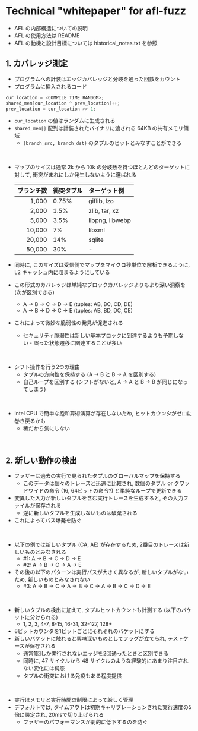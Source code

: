 # Technical "whitepaper" for afl-fuzz

- AFL の内部構造についての説明
- AFL の使用方法は README
- AFL の動機と設計目標については historical_notes.txt を参照

## 1. カバレッジ測定

- プログラムへの計装はエッジカバレッジと分岐を通った回数をカウント
- プログラムに挿入されるコード

```c
cur_location = <COMPILE_TIME_RANDOM>;
shared_mem[cur_location ^ prev_location]++; 
prev_location = cur_location >> 1;
```

- `cur_location` の値はランダムに生成される
- `shared_mem[]` 配列は計装されたバイナリに渡される 64KB の共有メモリ領域
  - `(branch_src, branch_dst)` のタプルのヒットとみなすことができる

<br/>

- マップのサイズは通常 2k から 10k の分岐数を持つほとんどのターゲットに対して, 衝突がまれにしか発生しないように選ばれる

    | ブランチ数 | 衝突タプル | ターゲット例
    | ---: | :--- | :--- |
    | 1,000 | 0.75% | giflib, lzo |
    | 2,000 | 1.5% | zlib, tar, xz |
    | 5,000 | 3.5% | libpng, libwebp |
    | 10,000 | 7% | libxml |
    | 20,000 | 14% | sqlite |
    | 50,000 | 30% | - |

- 同時に, このサイズは受信側でマップをマイクロ秒単位で解析できるように, L2 キャッシュ内に収まるようにしている
- この形式のカバレッジは単純なブロックカバレッジよりもより深い洞察を (次が区別できる)
  - A -> B -> C -> D -> E (tuples: AB, BC, CD, DE)
  - A -> B -> D -> C -> E (tuples: AB, BD, DC, CE)
- これによって微妙な脆弱性の発見が促進される
  - セキュリティ脆弱性は新しい基本ブロックに到達するよりも予期しない・誤った状態遷移に関連することが多い
  
<br/>

- シフト操作を行う2つの理由
  - タプルの方向性を保持する (A -> B と B -> A を区別する)
  - 自己ループを区別する (シフトがないと, A -> A と B -> B が同じになってしまう)

<br/>

- Intel CPU で簡単な飽和算術演算が存在しないため, ヒットカウンタがゼロに巻き戻るかも
  - 稀だから気にしない

<br/>

## 2. 新しい動作の検出

- ファザーは過去の実行で見られたタプルのグローバルマップを保持する
  - このデータは個々のトレースと迅速に比較され, 数個のタブル or クワッドワイドの命令 (16, 64ビットの命令?) と単純なループで更新できる
- 変異した入力が新しいタプルを含む実行トレースを生成すると, その入力ファイルが保存される
  - 逆に新しいタプルを生成しないものは破棄される
- これによってパス爆発を防ぐ

<br/>

- 以下の例では新しいタプル (CA, AE) が存在するため, 2番目のトレースは新しいものとみなされる
  - #1: A -> B -> C -> D -> E
  - #2: A -> B -> C -> A -> E
- その後の以下のパターンは実行パスが大きく異なるが, 新しいタプルがないため, 新しいものとみなされない
  - #3: A -> B -> C -> A -> B -> C -> A -> B -> C -> D -> E

<br/>

- 新しいタプルの検出に加えて, タプルヒットカウントも計測する (以下のバケットに分けられる)
  - 1, 2, 3, 4-7, 8-15, 16-31, 32-127, 128+
- 8ビットカウンタを1ビットごとにそれぞれのバケットにする
- 新しいバケットに触れると興味深いものとしてフラグが立てられ, テストケースが保存される
  - 通常1回しか実行されないエッジを2回通ったときと区別できる
  - 同時に, 47 サイクルから 48 サイクルのような経験的にあまり注目されない変化には鈍感
  - タプルの衝突における免疫もある程度提供

<br/>

- 実行はメモリと実行時間の制限によって厳しく管理
- デフォルトでは, タイムアウトは初期キャリブレーションされた実行速度の5倍に設定され, 20msで切り上げられる
  - ファザーのパフォーマンスが劇的に低下するのを防ぐ
